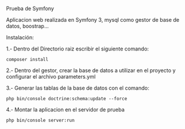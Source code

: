 Prueba de Symfony

Aplicacion web realizada en Symfony 3, mysql como gestor de base de datos, boostrap...

Instalación:

1.- Dentro del Directorio raiz escribir el siguiente comando:
	
	composer install

2.- Dentro del gestor, crear la base de datos a utilizar en el proyecto y configurar el archivo parameters.yml

3.- Generar las tablas de la base de datos con el comando:

	php bin/console doctrine:schema:update --force

4.- Montar la aplicacion en el servidor de prueba 

	php bin/console server:run